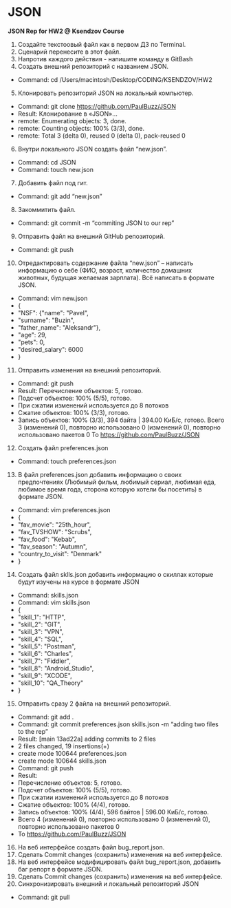 # JSON
**JSON Rep for HW2 @ Ksendzov Course**

1. Создайте текстоовый файл как в первом ДЗ по Terminal.
2. Сценарий перенесите в этот файл.
3. Напротив каждого действия - напишите команду в GitBash
4. Создать внешний репозиторий c названием JSON.
- Command: cd /Users/macintosh/Desktop/CODING/KSENDZOV/HW2
5. Клонировать репозиторий JSON на локальный компьютер.
- Command: git clone https://github.com/PaulBuzz/JSON
- Result: Клонирование в «JSON»…
- remote: Enumerating objects: 3, done.
- remote: Counting objects: 100% (3/3), done.
- remote: Total 3 (delta 0), reused 0 (delta 0), pack-reused 0
6. Внутри локального JSON создать файл “new.json”.
- Command: cd JSON
- Command: touch new.json
7. Добавить файл под гит.
- Command: git add “new.json”
8. Закоммитить файл.
- Command: git commit -m “commiting JSON to our rep”
9. Отправить файл на внешний GitHub репозиторий.
- Command: git push
10. Отредактировать содержание файла “new.json” – написать информацию о себе (ФИО, возраст, количество домашних животных, будущая желаемая зарплата). Всё написать в формате JSON.
- Command: vim new.json
- {
-    "NSF": {"name": "Pavel",
-    "surname": "Buzin",
-    "father_name": "Aleksandr"},
-    "age": 29,
-    "pets": 0,
-    "desired_salary": 6000
- }
 11. Отправить изменения на внешний репозиторий.
- Command: git push
- Result: Перечисление объектов: 5, готово.
- Подсчет объектов: 100% (5/5), готово.
- При сжатии изменений используется до 8 потоков
- Сжатие объектов: 100% (3/3), готово.
- Запись объектов: 100% (3/3), 394 байта | 394.00 КиБ/с, готово.
Всего 3 (изменений 0), повторно использовано 0 (изменений 0), повторно использовано пакетов 0
To https://github.com/PaulBuzz/JSON
12. Создать файл preferences.json
- Command: touch preferences.json
13. В файл preferences.json добавить информацию о своих предпочтениях (Любимый фильм, любимый сериал, любимая еда, любимое время года, сторона которую хотели бы посетить) в формате JSON.
- Command: vim preferences.json
- {
-    "fav_movie": "25th_hour",
-    "fav_TVSHOW": "Scrubs",
-    "fav_food": "Kebab",
-    "fav_season": "Autumn",
-    "country_to_visit": "Denmark"
- }
14. Создать файл sklls.json добавить информацию о скиллах которые будут изучены на курсе в формате JSON
- Command: skills.json
- Command: vim skills.json
- {
-    "skill_1": "HTTP",
-    "skill_2": "GIT",
-    "skill_3": "VPN",
-    "skill_4": "SQL",
-    "skill_5": "Postman",
-    "skill_6": "Charles",
-    "skill_7": "Fiddler",
-    "skill_8": "Android_Studio",
-    "skill_9": "XCODE",
-    "skill_10": "QA_Theory"
- }
15. Отправить сразу 2 файла на внешний репозиторий.
- Command: git add .
- Command: git commit preferences.json skills.json -m “adding two files to the rep”
- Result: [main 13ad22a] adding commits to 2 files
- 2 files changed, 19 insertions(+)
- create mode 100644 preferences.json
- create mode 100644 skills.json
- Command: git push
- Result:
- Перечисление объектов: 5, готово.
- Подсчет объектов: 100% (5/5), готово.
- При сжатии изменений используется до 8 потоков
- Сжатие объектов: 100% (4/4), готово.
- Запись объектов: 100% (4/4), 596 байтов | 596.00 КиБ/с, готово.
- Всего 4 (изменений 0), повторно использовано 0 (изменений 0), повторно использовано пакетов 0
- To https://github.com/PaulBuzz/JSON
16. На веб интерфейсе создать файл bug_report.json.
17. Сделать Commit changes (сохранить) изменения на веб интерфейсе.
18. На веб интерфейсе модифицировать файл bug_report.json, добавить баг репорт в формате JSON.
19. Сделать Commit changes (сохранить) изменения на веб интерфейсе.
20. Синхронизировать внешний и локальный репозиторий JSON
- Command: git pull
